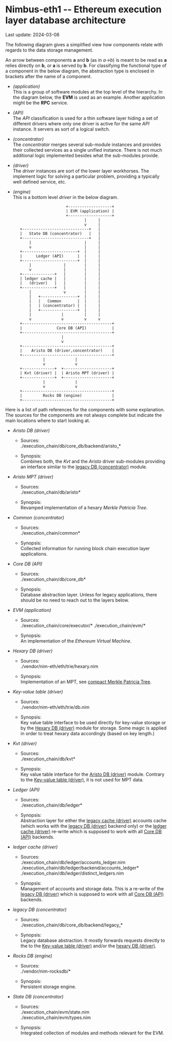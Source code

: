 Nimbus-eth1 -- Ethereum execution layer database architecture
=============================================================
Last update: 2024-03-08

The following diagram gives a simplified view how components relate with
regards to the data storage management.

An arrow between components **a** and **b** (as in *a->b*) is meant to be read
as **a** relies directly on **b**, or **a** is served by **b**. For classifying
the functional type of a component in the below diagram, the abstraction type
is enclosed in brackets after the name of a component.

* *(application)*<br>
  This is a group of software modules at the top level of the hierarchy. In the
  diagram below, the **EVM** is used as an example. Another application might
  be the **RPC** service.

* *(API)*<br>
  The *API* classification is used for a thin software layer hiding a set of
  different drivers where only one driver is active for the same *API*
  instance. It servers as sort of a logical switch.

* *(concentrator)*<br>
  The *concentrator* merges several sub-module instances and provides their
  collected services as a single unified instance. There is not much additional
  logic implemented besides what the sub-modules provide.

* *(driver)*<br>
  The *driver* instances are sort of the lower layer workhorses. The implement
  logic for solving a particular problem, providing a typically well defined
  service, etc.

* *(engine)*<br>
  This is a bottom level *driver* in the below diagram.

                             +-------------------+
                             | EVM (application) |
                             +-------------------+
                                     |     |
                                     v     |
         +-----------------------------+   |
         |   State DB (concentrator)   |   |
         +-----------------------------+   |
             |                       |     |
             v                       |     |
         +------------------------+  |     |
         |      Ledger (API)      |  |     |
         +------------------------+  |     |
             |              |        |     |
             v              |        |     |
         +--------------+   |        |     |
         | ledger cache |   |        |     |
         |   (driver)   |   |        |     |
         +--------------+   |        |     |
             |              v        |     |
             |   +----------------+  |     |
             |   |   Common       |  |     |
             |   | (concentrator) |  |     |
             |   +----------------+  |     |
             |             |         |     |
             v             v         v     v
         +---------------------------------------+
         |               Core DB (API)           |
         +---------------------------------------+
                           |
                           v
         +---------------------------------------+
         |    Aristo DB (driver,concentrator)    |
         +---------------------------------------+
                   |             |
                   v             v
         +--------------+  +---------------------+
         | Kvt (driver) |  | Aristo MPT (driver) |
         +--------------+  +---------------------+
                   |             |
                   v             v
         +---------------------------------------+
         |         Rocks DB (engine)             |
         +---------------------------------------+

Here is a list of path references for the components with some explanation.
The sources for the components are not always complete but indicate the main
locations where to start looking at.

* *Aristo DB (driver)*<a name="add"></a>
  + Sources:<br>
    ./execution_chain/db/core_db/backend/aristo_*<br>

  + Synopsis:<br>
    Combines both, the *Kvt* and the *Aristo* driver sub-modules providing an
    interface similar to the [legacy DB (concentrator)](#ldc) module.

* *Aristo MPT (driver)*<a name="amd"></a>
  + Sources:<br>
    ./execution_chain/db/aristo*

  + Synopsis:<br>
    Revamped implementation of a hexary *Merkle Patricia Tree*.

* *Common (concentrator)*<a name="cc"></a>
    * Sources:<br>
      ./execution_chain/common*<br>

    * Synopsis:<br>
      Collected information for running block chain execution layer
      applications.

* *Core DB (API)*<a name="cda"></a>
  * Sources:<br>
    ./execution_chain/db/core_db*

  * Synopsis:<br>
    Database abstraction layer. Unless for legacy applications, there should
    be no need to reach out to the layers below.

* *EVM (application)*<a name="ea"></a>
  + Sources:<br>
    ./execution_chain/core/executor/*
    ./execution_chain/evm/*

  + Synopsis:<br>
    An implementation of the *Ethereum Virtual Machine*.

* *Hexary DB (driver)*<a name="hdd"></a>
  + Sources:<br>
    ./vendor/nim-eth/eth/trie/hexary.nim<br>

  + Synopsis:<br>
    Implementation of an MPT, see
    [compact Merkle Patricia Tree](http://archive.is/TinyK).

* *Key-value table (driver)*<a name="kvtd"></a>
  + Sources:<br>
    ./vendor/nim-eth/eth/trie/db.nim<br>

  + Synopsis:<br>
    Key value table interface to be used directly for key-value storage or
    by the [Hexary DB (driver)](#hdd) module for storage. Some magic is applied
    in order to treat hexary data accordingly (based on key length.)

* *Kvt (driver)*<a name="kd"></a>
  + Sources:<br>
    ./execution_chain/db/kvt*

  + Synopsis:<br>
    Key value table interface for the [Aristo DB (driver)](#add) module.
    Contrary to the [Key-value table (driver)](#kvtd), it is not used for
    MPT data.

* *Ledger (API)*<a name="la"></a>
  + Sources:<br>
    ./execution_chain/db/ledger*

  + Synopsis:<br>
    Abstraction layer for either the [legacy cache (driver)](#lgcd) accounts
    cache (which works with the [legacy DB (driver)](#ldd) backend only) or
    the [ledger cache (driver)](#ldcd) re-write which is supposed to work
    with all [Core DB (API)](#cda) backends.

* *ledger cache (driver)*<a name="ldcd"></a>
  + Sources:<br>
    ./execution_chain/db/ledger/accounts_ledger.nim<br>
    ./execution_chain/db/ledger/backend/accounts_ledger*<br>
    ./execution_chain/db/ledger/distinct_ledgers.nim

  + Synopsis:<br>
    Management of accounts and storage data. This is a re-write of the
    [legacy DB (driver)](#lgdd)  which is supposed to work with all
    [Core DB (API)](#cda) backends.

* *legacy DB (concentrator)*<a name="ldc"></a>
  + Sources:<br>
    ./execution_chain/db/core_db/backend/legacy_*

  + Synopsis:<br>
    Legacy database abstraction. It mostly forwards requests directly to the
    to the [Key-value table (driver)](#kvtd) and/or the
    [hexary DB (driver)](#hdd).

* *Rocks DB (engine)*<a name="rde"></a>
  + Sources:<br>
    ./vendor/nim-rocksdb/*

  + Synopsis:<br>
    Persistent storage engine.

* *State DB (concentrator)*<a name="sdc"></a>
  + Sources:<br>
    ./execution_chain/evm/state.nim<br>
    ./execution_chain/evm/types.nim

  + Synopsis:<br>
    Integrated collection of modules and methods relevant for the EVM.

